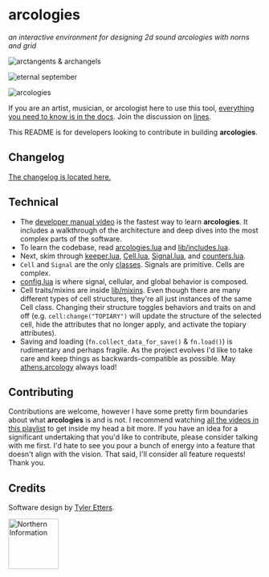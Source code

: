 # arcologies

_an interactive environment for designing 2d sound arcologies with norns and grid_

![arctangents & archangels](https://northern-information.github.io/arcologies-docs/assets/images/arctangents-and-archangels.jpg)

![eternal september](https://northern-information.github.io/arcologies-docs/assets/images/eternal-september.jpg)

![arcologies](https://northern-information.github.io/arcologies-docs/assets/images/arcologies-landscape.jpg)

If you are an artist, musician, or arcologist here to use this tool, [everything you need to know is in the docs](https://northern-information.github.io/arcologies-docs). Join the discussion on [lines](https://l.llllllll.co/arcologies).

This README is for developers looking to contribute in building **arcologies**.

## Changelog

[The changelog is located here.](https://northern-information.github.io/arcologies-docs#changelog)

## Technical

- The [developer manual video](https://www.youtube.com/watch?v=NJlO2jajM6k) is the fastest way to learn **arcologies**. It includes a walkthrough of the architecture and deep dives into the most complex parts of the software.
- To learn the codebase, read [arcologies.lua](https://github.com/northern-information/arcologies/blob/main/arcologies.lua) and [lib/includes.lua](https://github.com/northern-information/arcologies/blob/main/lib/includes.lua).
- Next, skim through [keeper.lua](https://github.com/northern-information/arcologies/blob/main/lib/keeper.lua), [Cell.lua](https://github.com/northern-information/arcologies/blob/main/lib/Cell.lua), [Signal.lua](https://github.com/northern-information/arcologies/blob/main/lib/Signal.lua), and [counters.lua](https://github.com/northern-information/arcologies/blob/main/lib/counters.lua).
- `Cell` and `Signal` are the only [classes](https://www.lua.org/pil/16.1.html). Signals are primitive. Cells are complex.
- [config.lua](https://github.com/northern-information/arcologies/blob/main/lib/config.lua) is where signal, cellular, and global behavior is composed.
- Cell traits/mixins are inside [lib/mixins](https://github.com/northern-information/arcologies/blob/main/lib/mixins). Even though there are many different types of cell structures, they're all just instances of the same Cell class. Changing their structure toggles behaviors and traits on and off (e.g. `cell:change("TOPIARY")` will update the structure of the selected cell, hide the attributes that no longer apply, and activate the topiary attributes).
- Saving and loading (`fn.collect_data_for_save()` & `fn.load()`) is rudimentary and perhaps fragile. As the project evolves I'd like to take care and keep things as backwards-compatible as possible. May [athens.arcology](https://gist.github.com/tyleretters/384db1a15e645440141a627fdead50d9) always load!

## Contributing

Contributions are welcome, however I have some pretty firm boundaries about what **arcologies** is and is not. I recommend watching [all the videos in this playlist](https://www.youtube.com/playlist?list=PLe1BFUbUceS2N5GLgORKQrw1bsz2ZLwJ3) to get inside my head a bit more. If you have an idea for a significant undertaking that you'd like to contribute, please consider talking with me first. I'd hate to see you pour a bunch of energy into a feature that doesn't align with the vision. That said, I'll consider all feature requests! Thank you.

## Credits

Software design by [Tyler Etters](https://nor.the-rn.info).

<a href="https://nor.the-rn.info"><img src="https://northern-information.github.io/arcologies-docs/assets/images/northern-information.svg" alt="Northern Information" width="100"/></a>
